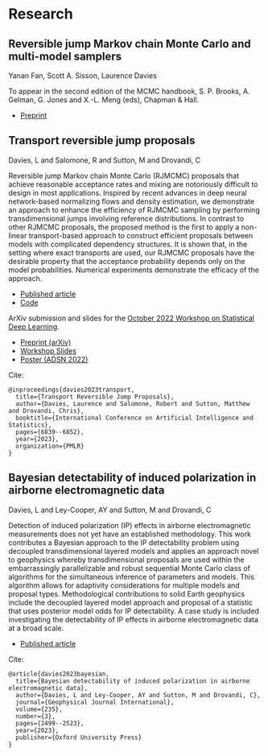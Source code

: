 # Research

## Reversible jump Markov chain Monte Carlo and multi-model samplers

Yanan Fan, Scott A. Sisson, Laurence Davies

To appear in the second edition of the MCMC handbook, S. P. Brooks, A. Gelman, G. Jones and X.-L. Meng (eds), Chapman & Hall.

- [Preprint](https://arxiv.org/abs/1001.2055v2)

## Transport reversible jump proposals

Davies, L and Salomone, R and Sutton, M and Drovandi, C

Reversible jump Markov chain Monte Carlo (RJMCMC) proposals that achieve reasonable acceptance rates and mixing are notoriously difficult to design in most applications. Inspired by recent advances in deep neural network-based normalizing flows and density estimation, we demonstrate an approach to enhance the efficiency of RJMCMC sampling by performing transdimensional jumps involving reference distributions. In contrast to other RJMCMC proposals, the proposed method is the first to apply a non-linear transport-based approach to construct efficient proposals between models with complicated dependency structures. It is shown that, in the setting where exact transports are used, our RJMCMC proposals have the desirable property that the acceptance probability depends only on the model probabilities. Numerical experiments demonstrate the efficacy of the approach.

- [Published article](https://proceedings.mlr.press/v206/davies23a.html)
- [Code](https://github.com/daviesl/trjp)

ArXiv submission and slides for the [October 2022 Workshop on Statistical Deep Learning](https://andrewzm.github.io/deepspat-website/workshop/).

- [Preprint (arXiv)](https://arxiv.org/abs/2210.12572)
- [Workshop Slides](Laurence_Davies_Slides_TRJP_Oct_2022.pdf)
- [Poster (ADSN 2022)](TRJP_Poster_ADSN_2022.pdf)

Cite:
```
@inproceedings{davies2023transport,
  title={Transport Reversible Jump Proposals},
  author={Davies, Laurence and Salomone, Robert and Sutton, Matthew and Drovandi, Chris},
  booktitle={International Conference on Artificial Intelligence and Statistics},
  pages={6839--6852},
  year={2023},
  organization={PMLR}
}
```
## Bayesian detectability of induced polarization in airborne electromagnetic data

Davies, L and Ley-Cooper, AY and Sutton, M and Drovandi, C

Detection of induced polarization (IP) effects in airborne electromagnetic measurements does not yet have an established methodology. This work contributes a Bayesian approach to the IP detectability problem using decoupled transdimensional layered models and applies an approach novel to geophysics whereby transdimensional proposals are used within the embarrassingly parallelizable and robust sequential Monte Carlo class of algorithms for the simultaneous inference of parameters and models. This algorithm allows for adaptivity considerations for multiple models and proposal types. Methodological contributions to solid Earth geophysics include the decoupled layered model approach and proposal of a statistic that uses posterior model odds for IP detectability. A case study is included investigating the detectability of IP effects in airborne electromagnetic data at a broad scale.

- [Published article](https://academic.oup.com/gji/article/235/3/2499/7060381)

Cite:
```
@article{davies2023bayesian,
  title={Bayesian detectability of induced polarization in airborne electromagnetic data},
  author={Davies, L and Ley-Cooper, AY and Sutton, M and Drovandi, C},
  journal={Geophysical Journal International},
  volume={235},
  number={3},
  pages={2499--2523},
  year={2023},
  publisher={Oxford University Press}
}
```
